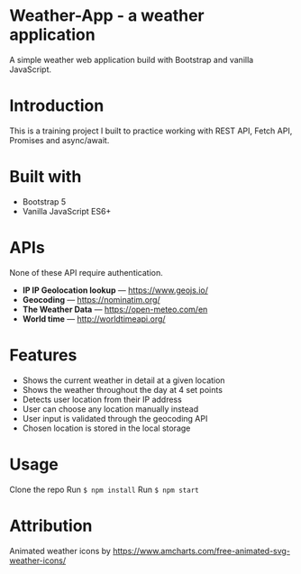 # Weather-App - a weather application
A simple weather web application build with Bootstrap and vanilla JavaScript. 

# Introduction
This is a training project I built to practice working with REST API, Fetch API, Promises and async/await.

# Built with
  - Bootstrap 5
  - Vanilla JavaScript ES6+
  
# APIs
None of these API require authentication.

  - **IP IP Geolocation lookup** — https://www.geojs.io/
  - **Geocoding** — https://nominatim.org/
  - **The Weather Data** — https://open-meteo.com/en
  - **World time** — http://worldtimeapi.org/

# Features
  - Shows the current weather in detail at a given location
  - Shows the weather throughout the day at 4 set points
  - Detects user location from their IP address
  - User can choose any location manually instead
  - User input is validated through the geocoding API
  - Chosen location is stored in the local storage

# Usage
Clone the repo
Run `$ npm install`
Run `$ npm start`
  
# Attribution
Animated weather icons by https://www.amcharts.com/free-animated-svg-weather-icons/ 